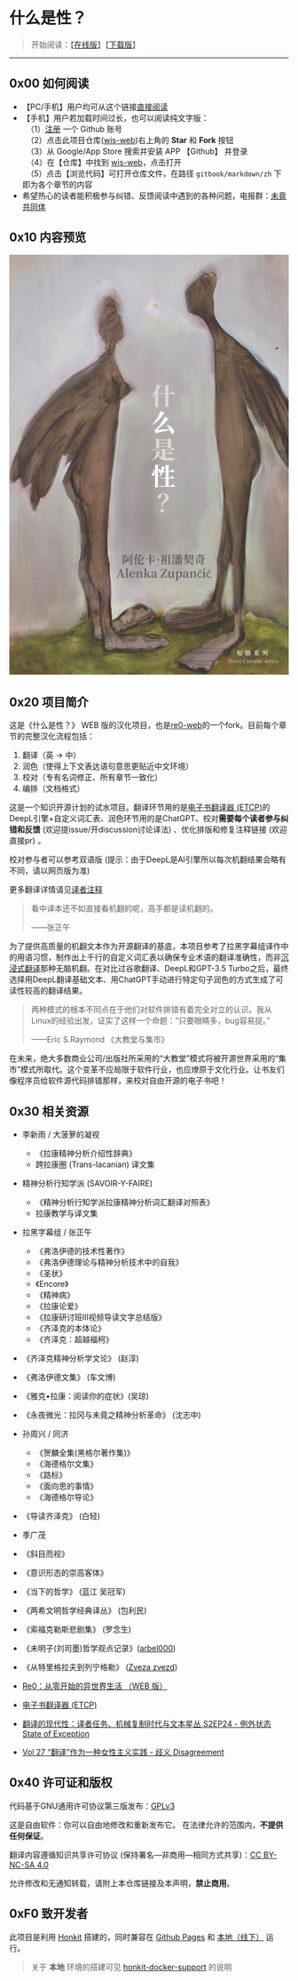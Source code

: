 # 什么是性？

> 开始阅读：【[在线版](https://anartigone.github.io/wis-web/)】【[下载版](https://github.com/anartigone/wis-web/releases/)】

------

## 0x00 如何阅读

- 【PC/手机】用户均可从这个链接[直接阅读](https://anartigone.github.io/wis-web/)
- 【手机】用户若加载时间过长，也可以阅读纯文字版：
  <br/>　（1）[注册](https://github.com/join?source=header-home) 一个 Github 账号
  <br/>　（2）点击此项目仓库([wis-web](https://github.com/anartigone/wis-web))右上角的 **Star** 和 **Fork** 按钮
  <br/>　（3）从 Google/App Store 搜索并安装 APP 【Github】 并登录
  <br/>　（4）在【仓库】中找到 [wis-web](https://github.com/anartigone/wis-web)，点击打开
  <br/>　（5）点击【浏览代码】可打开仓库文件，在路径 `gitbook/markdown/zh` 下即为各个章节的内容
- 希望热心的读者能积极参与纠错、反馈阅读中遇到的各种问题，电报群：[未竟共同体](https://t.me/+Ps3zrIsWwH1jMjE5)


## 0x10 内容预览

![](cover.jpg)

## 0x20 项目简介

这是《什么是性？》 WEB 版的汉化项目，也是[re0-web](https://github.com/re-zero-khis/re0-web)的一个fork。目前每个章节的完整汉化流程包括：

1. 翻译（英 -> 中）
2. 润色（使得上下文表达语句意思更贴近中文环境）
3. 校对（专有名词修正、所有章节一致化）
4. 编排（文档格式）

这是一个知识开源计划的试水项目。翻译环节用的是[电子书翻译器 (ETCP)](https://github.com/bookfere/Ebook-Translator-Calibre-Plugin)的DeepL引擎+自定义词汇表、润色环节用的是ChatGPT、校对**需要每个读者参与纠错和反馈** (欢迎提issue/开discussion讨论译法) 、优化排版和修复注释链接 (欢迎直接pr) 。

校对参与者可以参考双语版 (提示：由于DeepL是AI引擎所以每次机翻结果会略有不同，请以网页版为准) 

更多翻译详情请见[译者注释](https://anartigone.github.io/wis-web/gitbook/markdown/translation.html#译者注释)

> 看中译本还不如直接看机翻的呢，高手都是读机翻的。
>
> ——张正午

为了提供高质量的机翻文本作为开源翻译的基底，本项目参考了拉黑字幕组译作中的用语习惯，制作出上千行的自定义词汇表以确保专业术语的翻译准确性，而非[沉浸式翻译](https://github.com/immersive-translate/immersive-translate)那种无脑机翻。在对比过谷歌翻译、DeepL和GPT-3.5 Turbo之后，最终选择用DeepL翻译基础文本、用ChatGPT手动进行特定句子润色的方式生成了可读性较高的翻译结果。

> 两种模式的根本不同点在于他们对软件排错有着完全对立的认识。我从Linux的经验出发，证实了这样一个命题：“只要眼睛多，bug容易捉。”
>
> ——Eric S.Raymond 《大教堂与集市》

在未来，绝大多数商业公司/出版社所采用的“大教堂”模式将被开源世界采用的“集市”模式所取代。这个变革不应局限于软件行业，也应燎原于文化行业。让书友们像程序员给软件源代码排错那样，来校对自由开源的电子书吧！


## 0x30 相关资源


- 李新雨 / 大菠萝的凝视

  - 《拉康精神分析介绍性辞典》
  - 跨拉康圈 (Trans-lacanian) 译文集
- 精神分析行知学派 (SAVOIR-Y-FAIRE) 

  - 《精神分析行知学派拉康精神分析词汇翻译对照表》
  - 拉康教学与译文集
- 拉黑字幕组 / 张正午

  - 《弗洛伊德的技术性著作》
  - 《弗洛伊德理论与精神分析技术中的自我》
  - 《圣状》
  - 《Encore》
  - 《精神病》
  - 《拉康论爱》
  - 《拉康研讨班Ⅲ视频导读文字总结版》
  - 《齐泽克的本体论》
  - 《齐泽克：超越福柯》
- 《齐泽克精神分析学文论》 (赵淳) 
- 《弗洛伊德文集》 (车文博)
- 《雅克•拉康：阅读你的症状》(吴琼)
- 《永夜微光：拉冈与未竟之精神分析革命》 (沈志中)
- 孙周兴 / 同济

  - 《贺麟全集(黑格尔著作集)》
  - 《海德格尔文集》
  - 《路标》
  - 《面向思的事情》
  - 《海德格尔导论》
- 《导读齐泽克》 (白轻) 
- 季广茂

 - 《斜目而视》
- 《意识形态的崇高客体》
- 《当下的哲学》 (蓝江 吴冠军) 
- 《两希文明哲学经典译丛》 (包利民) 
- 《索福克勒斯悲剧集》 (罗念生) 
- 《未明子(刘司墨)哲学观点记录》([arbel000](https://arbel000.github.io/)) 
- 《从特里格拉夫到列宁格勒》 ([Zveza zvezd](https://www.zhihu.com/column/c_1019892205426798592)) 
- [Re0：从零开始的异世界生活 （WEB 版）](https://github.com/re-zero-khis/re0-web)
- [电子书翻译器 (ETCP)](https://github.com/bookfere/Ebook-Translator-Calibre-Plugin)
- [翻译的现代性：译者任务、机械复制时代与文本星丛 S2EP24 - 例外状态 State of Exception](https://www.xiaoyuzhoufm.com/episode/63269c8da5d434d0ee90cc0d)
- [Vol 27 “翻译”作为一种女性主义实践 - 歧义 Disagreement](https://www.xiaoyuzhoufm.com/episode/6429a7301a5480d95859e6f8)

## 0x40 许可证和版权

代码基于GNU通用许可协议第三版发布：[GPLv3](https://www.gnu.org/licenses/gpl-3.0.html)

这是自由软件：你可以自由地修改和重新发布它。 在法律允许的范围内，**不提供任何保证**。

翻译内容遵循知识共享许可协议 (保持署名—非商用—相同方式共享)：[CC BY-NC-SA 4.0](http://creativecommons.org/licenses/by-nc-sa/4.0/)

允许修改和无通知转载，请附上本仓库链接及本声明，**禁止商用**。

## 0xF0 致开发者

此项目是利用 [Honkit](https://github.com/honkit/honkit) 搭建的，同时兼容在 [Github Pages](https://github.com/anartigone/wis-web) 和 [本地（线下）](http://127.0.0.1:4000/) 运行。

> 关于 **本地** 环境的搭建可见 [honkit-docker-support](https://github.com/honkit/honkit#docker-support) 的说明

